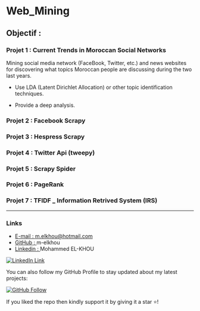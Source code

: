 # Web_Mining

## Objectif : 


### Projet 1 : Current Trends in Moroccan Social Networks ###

<p>
Mining social media network (FaceBook, Twitter, etc.) and news websites </br>
for discovering what topics Moroccan people are discussing during the two last years.  

- Use LDA (Latent Dirichlet Allocation) or other topic identification techniques.

- Provide a deep analysis.
</p>

### Projet 2 : Facebook Scrapy ###

### Projet 3 : Hespress Scrapy ###

### Projet 4 : Twitter Api (tweepy) ###

### Projet 5 : Scrapy Spider ###

### Projet 6 : PageRank ###

### Projet 7 : TFIDF _ Information Retrived System (IRS) ###

***

### Links

- [E-mail : ](mailto:m.elkhou@hotmail.com) m.elkhou@hotmail.com
- [GitHub : ](https://github.com/m-elkhou) m-elkhou
- [Linkedin : ](https://www.linkedin.com/in/m-elkhou/) Mohammed EL-KHOU

[![LinkedIn Link](https://github.com/m-elkhou/tools-/blob/master/svg/Connect-m-elkhou.svg)](https://www.linkedin.com/in/m-elkhou/)

You can also follow my GitHub Profile to stay updated about my latest projects:

[![GitHub Follow](https://github.com/m-elkhou/tools-/blob/master/svg/Follow-m-elkhou.svg)](https://github.com/m-elkhou)

If you liked the repo then kindly support it by giving it a star ⭐!
